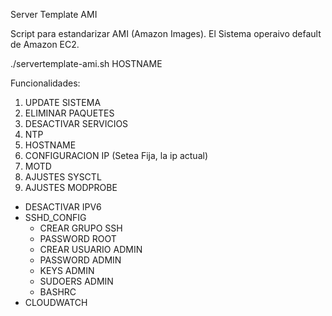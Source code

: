 Server Template AMI

Script para estandarizar AMI (Amazon Images). El Sistema operaivo default de Amazon EC2. 

./servertemplate-ami.sh HOSTNAME

Funcionalidades:

1. UPDATE SISTEMA
2. ELIMINAR PAQUETES
3. DESACTIVAR SERVICIOS
4. NTP
5. HOSTNAME
6. CONFIGURACION IP (Setea Fija, la ip actual)
7. MOTD
8. AJUSTES SYSCTL
9. AJUSTES MODPROBE
- DESACTIVAR IPV6
- SSHD_CONFIG
	- CREAR GRUPO SSH
	- PASSWORD ROOT
	- CREAR USUARIO ADMIN
	- PASSWORD ADMIN
	- KEYS ADMIN
	- SUDOERS ADMIN
	- BASHRC
- CLOUDWATCH